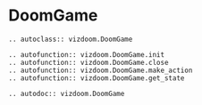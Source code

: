# DoomGame

```{eval-rst}
.. autoclass:: vizdoom.DoomGame
```

```{eval-rst}
.. autofunction:: vizdoom.DoomGame.init
.. autofunction:: vizdoom.DoomGame.close
.. autofunction:: vizdoom.DoomGame.make_action
.. autofunction:: vizdoom.DoomGame.get_state
```

```{eval-rst}
.. autodoc:: vizdoom.DoomGame
```
